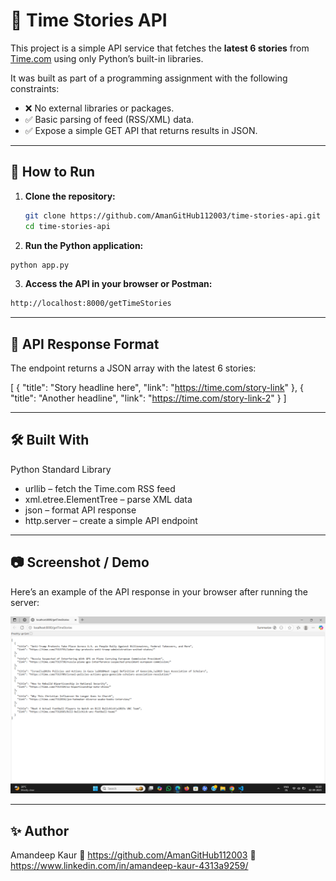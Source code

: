 # 📰 Time Stories API

This project is a simple API service that fetches the **latest 6 stories** from [Time.com](https://time.com) using only Python’s built-in libraries.

It was built as part of a programming assignment with the following constraints:
- ❌ No external libraries or packages.
- ✅ Basic parsing of feed (RSS/XML) data.
- ✅ Expose a simple GET API that returns results in JSON.

---

## 🚀 How to Run

1. **Clone the repository:**
   ```bash
   git clone https://github.com/AmanGitHub112003/time-stories-api.git
   cd time-stories-api
   ```
   
2. **Run the Python application:**
  ```bash
  python app.py
  ```

3. **Access the API in your browser or Postman:**
  ```bash
  http://localhost:8000/getTimeStories
  ```

---

## 📌 API Response Format

The endpoint returns a JSON array with the latest 6 stories:

[
  {
    "title": "Story headline here",
    "link": "https://time.com/story-link"
  },
  {
    "title": "Another headline",
    "link": "https://time.com/story-link-2"
  }
]

---

## 🛠 Built With

Python Standard Library
  - urllib – fetch the Time.com RSS feed
  - xml.etree.ElementTree – parse XML data
  - json – format API response
  - http.server – create a simple API endpoint

---

## 📷 Screenshot / Demo

Here’s an example of the API response in your browser after running the server:

[![API Response Screenshot](Screenshot%20(5122).png)](Screenshot%20(5122).png)

---

## ✨ Author

Amandeep Kaur
📌 https://github.com/AmanGitHub112003
📌 https://www.linkedin.com/in/amandeep-kaur-4313a9259/
